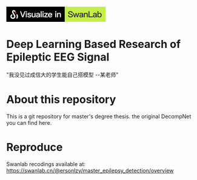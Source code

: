 [![](https://raw.githubusercontent.com/SwanHubX/assets/main/badge1.svg)](https://swanlab.cn/@ersonlzy/master_epilepsy_detection/overview)

# Deep Learning Based Research of Epileptic EEG Signal
"我没见过成信大的学生能自己搭模型 --某老师"
# About this repository
This is a git repository for master's degree thesis. the original DecompNet you can find here.
# Reproduce
Swanlab recodings available at: https://swanlab.cn/@ersonlzy/master_epilepsy_detection/overview